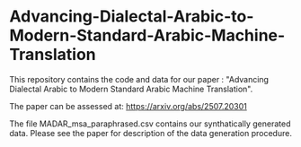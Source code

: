 # Advancing-Dialectal-Arabic-to-Modern-Standard-Arabic-Machine-Translation
This repository contains the code and data for our paper : "Advancing Dialectal Arabic to Modern Standard Arabic Machine Translation".

The paper can be assessed at: https://arxiv.org/abs/2507.20301


The file MADAR_msa_paraphrased.csv contains our synthatically generated data. Please see the paper for description of the data generation procedure.
